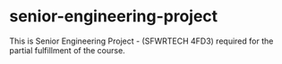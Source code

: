 # senior-engineering-project
This is Senior Engineering Project - (SFWRTECH 4FD3) required for the partial fulfillment of the course.
